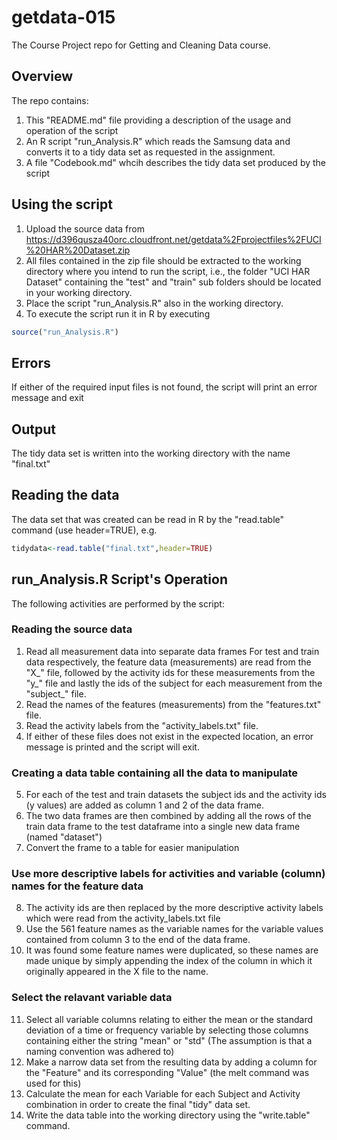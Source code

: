# getdata-015
The Course Project repo for Getting and Cleaning Data course.
## Overview
The repo contains:
1. This "README.md" file providing a description of the usage and operation of the script
2. An R script "run_Analysis.R" which reads the Samsung data and converts it to 
a tidy data set as requested in the assignment.
3. A file "Codebook.md" whcih describes the tidy data set produced by the script
## Using the script
1. Upload the source data from 
https://d396qusza40orc.cloudfront.net/getdata%2Fprojectfiles%2FUCI%20HAR%20Dataset.zip
2. All files contained in the zip file should be extracted to the working directory
where you intend to run the script, i.e., the folder "UCI HAR Dataset" containing the "test"
and "train" sub folders should be located in your working directory.
3. Place the script "run_Analysis.R" also in the working directory.
4. To execute the script run it in R by executing 
```R
source("run_Analysis.R")
```

## Errors
If either of the required input files is not found, the script will print an error message and exit

## Output
The tidy data set is written into the working directory with the name "final.txt"

## Reading the data
The data set that was created can be read in R by the "read.table" command (use header=TRUE), e.g.
```R
tidydata<-read.table("final.txt",header=TRUE)
```

## run_Analysis.R Script's Operation
The following activities are performed by the script:
### Reading the source data
1. Read all measurement data into separate data frames
For test and train data respectively, the feature data (measurements) are read from the "X_" file, followed by the activity ids for these measurements from the "y_" file and lastly the ids of the subject for each measurement from the "subject_" file.
2. Read the names of the features (measurements) from the "features.txt" file.
3. Read the activity labels from the "activity_labels.txt" file.
4.  If either of these files does not exist in the expected location, an error message is printed and the script will exit.
### Creating a data table containing all the data to manipulate
5. For each of the test and train datasets the subject ids and the activity ids (y values) are added as column 1 and 2 of the data frame.
6. The two data frames are then combined by adding all the rows of the train data frame to the test dataframe into a single new data frame (named "dataset")
7. Convert the frame to a table for easier manipulation
### Use more descriptive labels for activities and variable (column) names for the feature data
8. The activity ids are then replaced by the more descriptive activity labels which were read from the activity_labels.txt file
9. Use the 561 feature names as the variable names for the variable values contained from column 3 to the end of the data frame.
10. It was found some feature names were duplicated, so these names are made unique by simply appending the index of the column in which it originally appeared in the X file to the name.
### Select the relavant variable data
11. Select all variable columns relating to either the mean or the standard deviation of a time or frequency variable by selecting those columns containing either the string "mean" or "std" (The assumption is that a naming convention was adhered to)
12. Make a narrow data set from the resulting data by adding a column for the "Feature" and its corresponding "Value" (the melt command was used for this)
13. Calculate the mean for each Variable for each Subject and Activity combination in order to create the final "tidy" data set.
14. Write the data table into the working directory using the "write.table" command.
